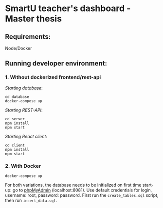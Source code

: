# SmartU teacher's dashboard - Master thesis

## Requirements:

Node/Docker

## Running developer environment:

### 1. Without dockerized frontend/rest-api

_Starting database_:

```
cd database
docker-compose up
```

_Starting REST-API_:

```
cd server
npm install
npm start
```

_Starting React client_:

```
cd client
npm install
npm start
```

### 2. With Docker

```
docker-compose up
```

For both variations, the database needs to be initialized on first time start-up: go to [phpMyAdmin](localhost:8081) (localhost:8081). Use default credentials for login, username: root, password: password.
First run the `create_tables.sql` script, then run `insert_data.sql`.
